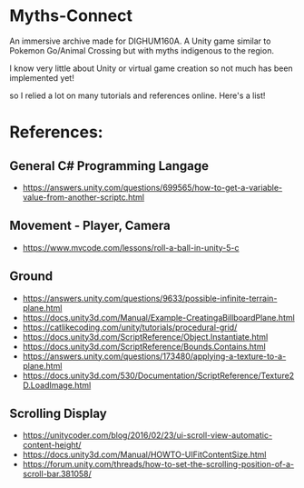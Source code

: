 # Myths-Connect
An immersive archive made for DIGHUM160A. A Unity game similar to Pokemon Go/Animal Crossing but with myths indigenous to the region.

I know very little about Unity or virtual game creation so not much has been implemented yet!

so I relied a lot on many tutorials and references online.
Here's a list!

# References:

## General C# Programming Langage
* https://answers.unity.com/questions/699565/how-to-get-a-variable-value-from-another-scriptc.html

## Movement - Player, Camera
* https://www.mvcode.com/lessons/roll-a-ball-in-unity-5-c

## Ground
* https://answers.unity.com/questions/9633/possible-infinite-terrain-plane.html
* https://docs.unity3d.com/Manual/Example-CreatingaBillboardPlane.html
* https://catlikecoding.com/unity/tutorials/procedural-grid/
* https://docs.unity3d.com/ScriptReference/Object.Instantiate.html
* https://docs.unity3d.com/ScriptReference/Bounds.Contains.html
* https://answers.unity.com/questions/173480/applying-a-texture-to-a-plane.html
* https://docs.unity3d.com/530/Documentation/ScriptReference/Texture2D.LoadImage.html

## Scrolling Display
* https://unitycoder.com/blog/2016/02/23/ui-scroll-view-automatic-content-height/
* https://docs.unity3d.com/Manual/HOWTO-UIFitContentSize.html
* https://forum.unity.com/threads/how-to-set-the-scrolling-position-of-a-scroll-bar.381058/
